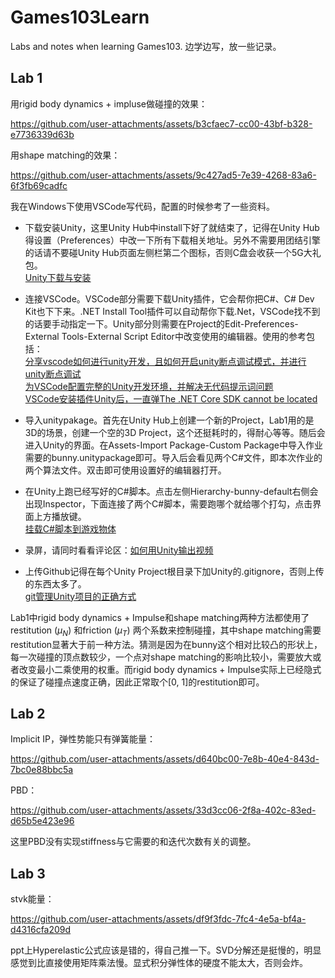 # Games103Learn
Labs and notes when learning Games103. 
边学边写，放一些记录。

## Lab 1
用rigid body dynamics + impluse做碰撞的效果：


https://github.com/user-attachments/assets/b3cfaec7-cc00-43bf-b328-e7736339d63b


用shape matching的效果：


https://github.com/user-attachments/assets/9c427ad5-7e39-4268-83a6-6f3fb69cadfc


我在Windows下使用VSCode写代码，配置的时候参考了一些资料。

- 下载安装Unity，这里Unity Hub中install下好了就结束了，记得在Unity Hub得设置（Preferences）中改一下所有下载相关地址。另外不需要用团结引擎的话请不要碰Unity Hub页面左侧栏第二个图标，否则C盘会收获一个5G大礼包。  
[Unity下载与安装](https://blog.csdn.net/Dugege007/article/details/128472571)

- 连接VSCode。VSCode部分需要下载Unity插件，它会帮你把C#、C# Dev Kit也下下来。.NET Install Tool插件可以自动帮你下载.Net，VSCode找不到的话要手动指定一下。Unity部分则需要在Project的Edit-Preferences-External Tools-External Script Editor中改变使用的编辑器。使用的参考包括：  
[分享vscode如何进行unity开发，且如何开启unity断点调试模式，并进行unity断点调试](https://blog.csdn.net/qq_36303853/article/details/144285531)  
[为VSCode配置完整的Unity开发环境，并解决无代码提示词问题](https://www.bilibili.com/opus/805683968643956744)  
[VSCode安装插件Unity后，一直弹The .NET Core SDK cannot be located](https://www.cnblogs.com/bakabird/p/17729159.html)  

- 导入unitypakage。首先在Unity Hub上创建一个新的Project，Lab1用的是3D的场景，创建一个空的3D Project，这个还挺耗时的，得耐心等等。随后会进入Unity的界面。在Assets-Import Package-Custom Package中导入作业需要的bunny.unitypackage即可。导入后会看见两个C#文件，即本次作业的两个算法文件。双击即可使用设置好的编辑器打开。

- 在Unity上跑已经写好的C#脚本。点击左侧Hierarchy-bunny-default右侧会出现Inspector，下面连接了两个C#脚本，需要跑哪个就给哪个打勾，点击界面上方播放键。  
[挂载C#脚本到游戏物体](https://blog.csdn.net/shulianghan/article/details/127890336?utm_medium=distribute.pc_relevant.none-task-blog-2~default~baidujs_baidulandingword~default-0-127890336-blog-119931281.235^v43^pc_blog_bottom_relevance_base5&spm=1001.2101.3001.4242.1&utm_relevant_index=2)

- 录屏，请同时看看评论区：[如何用Unity输出视频](https://www.bilibili.com/video/BV1Lt411H7bp/?vd_source=91cc1aa1ac04a25ac6d622053847ab41)

- 上传Github记得在每个Unity Project根目录下加Unity的.gitignore，否则上传的东西太多了。  
[git管理Unity项目的正确方式](https://blog.csdn.net/qq_51326491/article/details/144239802)

Lab1中rigid body dynamics + Impulse和shape matching两种方法都使用了restitution ($\mu_N$) 和friction ($\mu_T$) 两个系数来控制碰撞，其中shape matching需要restitution显著大于前一种方法。猜测是因为在bunny这个相对比较凸的形状上，每一次碰撞的顶点数较少，一个点对shape matching的影响比较小，需要放大或者改变最小二乘使用的权重。而rigid body dynamics + Impulse实际上已经隐式的保证了碰撞点速度正确，因此正常取个[0, 1]的restitution即可。

## Lab 2
Implicit IP，弹性势能只有弹簧能量：


https://github.com/user-attachments/assets/d640bc00-7e8b-40e4-843d-7bc0e88bbc5a


PBD：


https://github.com/user-attachments/assets/33d3cc06-2f8a-402c-83ed-d65b5e423e96


这里PBD没有实现stiffness与它需要的和迭代次数有关的调整。

## Lab 3
stvk能量：


https://github.com/user-attachments/assets/df9f3fdc-7fc4-4e5a-bf4a-d4316cfa209d


ppt上Hyperelastic公式应该是错的，得自己推一下。SVD分解还是挺慢的，明显感觉到比直接使用矩阵乘法慢。显式积分弹性体的硬度不能太大，否则会炸。
